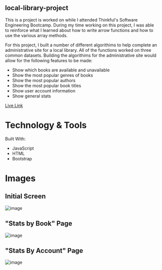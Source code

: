 ## local-library-project
This is a project is worked on while I attended Thinkful's Software Engineering Bootcamp. During my time working on this project, I was able to reinforce what I learned about how to write arrow functions and how to use the various array methods.

For this project, I built a number of different algorithims to help complete an administrative site for a local library. All of the functions worked on three common datasets. Building the algorithims for the administrative site would allow for the following features to be made: 
* Show which books are available and unavailable
* Show the most popular genres of books
* Show the most popular authors
* Show the most popular book titles
* Show user account information
* Show general stats

[Live Link](https://local-library-lake.vercel.app/)

# Technology & Tools
Built With:
* JavaScript
* HTML
* Bootstrap

# Images
## Initial Screen
![image](https://user-images.githubusercontent.com/74563848/142657417-2966af02-63b7-4bab-9647-0025c76de15f.png)
## "Stats by Book" Page
![image](https://user-images.githubusercontent.com/74563848/142657628-b52e479a-9a03-4cef-b7d1-daeba28ecaec.png)
## "Stats By Account" Page
![image](https://user-images.githubusercontent.com/74563848/142657949-73a06741-597f-4377-a4c0-ffb1d01eef58.png)
